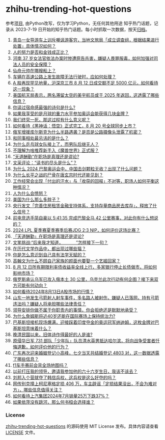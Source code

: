# zhihu-trending-hot-questions
参考[项目](https://github.com/justjavac/zhihu-trending-hot-questions), 由Python改写，仅为学习Python，无任何其他用途
知乎热门话题，记录从 2023-7-19
日开始的知乎热门话题。每小时抓取一次数据，按天[归档](./data)。
<!-- BEGIN -->
<!-- 最后更新时间 2024-08-13 03:22:58.339503 -->
1. [青岛一女导游车上训斥嘲讽游客穷，当地文旅局「成立调查组，根据结果进行处置」具体情况如何？](https://www.zhihu.com/question/663998398)
1. [人的努力是否和金钱成正比？](https://www.zhihu.com/question/663677695)
1. [河南 37 岁女法官依法办案时惨遭原告杀害，嫌疑人畏罪服毒，如何加强对司法人员的安全保障？](https://www.zhihu.com/question/664086766)
1. [仙舟元帅在哪艘船上？](https://www.zhihu.com/question/664043218)
1. [车辆在高速公路上发生故障无法行驶时，应如何处理？](https://www.zhihu.com/question/663156673)
1. [A 股再现罕见地量，沪深京三市 8 月 12 日成交额不足 5000 亿元，如何看待这一现象？](https://www.zhihu.com/question/664098180)
1. [美国航天局表示，两名滞留太空的美宇航员或于 2025 年返回，这透露了哪些信息？](https://www.zhihu.com/question/663782498)
1. [你读过宿命感最强的诗句是什么?](https://www.zhihu.com/question/660702522)
1. [如果我享受的是月球的重力水平参加奥运会能获得几块金牌？](https://www.zhihu.com/question/663949329)
1. [我们终究一死，那这过程有什么意义呢？](https://www.zhihu.com/question/663838747)
1. [如何看待《黑神话：悟空》正式完工，8 月 20 号全球同步上市？](https://www.zhihu.com/question/663719157)
1. [俄军增援库尔斯克为什么半路遇袭？是否是公路摄像头泄露了机密？](https://www.zhihu.com/question/664094200)
1. [和同事相处最忌讳的是什么？](https://www.zhihu.com/question/294492493)
1. [为什么乒乓球女队接上了，而男队后继无人？](https://www.zhihu.com/question/663580039)
1. [不理解为啥推荐新手入《魔兽世界》正式服？](https://www.zhihu.com/question/663732846)
1. [“天道酬勤“在职场是真理还是谬论?](https://www.zhihu.com/question/663774313)
1. [文采评论：“读书的尽头是什么”？](https://www.zhihu.com/question/659262552)
1. [为什么 2024 巴黎奥运会中，中国击剑颗粒无收？出现了什么问题？](https://www.zhihu.com/question/663453018)
1. [为什么长平之战的尸骨在唐玄宗时代还能见到？](https://www.zhihu.com/question/276992583)
1. [工作经常会出现「付出的汗水」与「收获的回报」不对等，职场人如何平衡这种情况？](https://www.zhihu.com/question/663988692)
1. [人为什么会愤怒？](https://www.zhihu.com/question/19798825)
1. [美国为什么那么多胖子？](https://www.zhihu.com/question/22125124)
1. [央行发文「完善住房租赁金融支持体系，支持存量商品房去库存」，释放了什么信号？](https://www.zhihu.com/question/663995947)
1. [前电竞选手简自豪以 5:41:35 完成巴黎全马 42 公里赛事，对此你有什么想说的？](https://www.zhihu.com/question/664071686)
1. [2024 LPL 夏季赛夏季赛季后赛JDG 2:3 NIP，如何评价这场比赛？](https://www.zhihu.com/question/664099958)
1. [「天道酬勤」在职场是真理还是谬论?](https://www.zhihu.com/question/663774313)
1. [文笔挑战:“后来我才知道，＿＿＿”怎样接下一句？](https://www.zhihu.com/question/664010288)
1. [在历代文学作品中，都出现过哪些猫？](https://www.zhihu.com/question/663673744)
1. [你是怎么意识到自己具有法学天赋的？](https://www.zhihu.com/question/633334981)
1. [高翰文为什么不顾自己家族的颜面也要娶一个艺姬回家？](https://www.zhihu.com/question/659630244)
1. [8 月 12 日所有期限利率债收益率全线上行，多家银行停止长债做市，将如何影响市场？](https://www.zhihu.com/question/664120702)
1. [俄罗斯承认乌军已攻入俄本土 30 公里，乌克兰此次行动有何企图？接下来双方可能有何动向？](https://www.zhihu.com/question/664077734)
1. [如何看待2024年8月13日A股市场的行情？](https://www.zhihu.com/question/664066756)
1. [山东一地发生弓箭射人射车事件，多名路人被射伤，嫌疑人已落网，持有弓箭违法吗？嫌疑人将承担哪些法律责任？](https://www.zhihu.com/question/664084196)
1. [领导安排你做不属于你职责内的事情，你会拒绝还是默默地承受？](https://www.zhihu.com/question/663845616)
1. [为什么詹姆斯将近40岁还能在国际赛场上保持统治力?](https://www.zhihu.com/question/664006273)
1. [巴基斯坦接机现场爆满，迎接踩着印度夺金的奥运冠军纳迪姆，这枚金牌对巴基斯坦意味着什么？](https://www.zhihu.com/question/664070946)
1. [晚清民国以来，旧体诗作得最好的人是谁?](https://www.zhihu.com/question/661401055)
1. [原侵华日军 731 部队「少年队」队员清水英男抵达哈尔滨，将向战争受害者忏悔道歉，如何评价他的行为？](https://www.zhihu.com/question/664118763)
1. [广东再次迎来婚姻登记小高峰，七夕当天共结婚登记 4803 对，这一数据透露了哪些信息？](https://www.zhihu.com/question/664004206)
1. [f1车手赛前会背全场地图吗？](https://www.zhihu.com/question/633873807)
1. [以前打压我的领导，邀请我参加他的六十六岁生日，我该不该去？](https://www.zhihu.com/question/657411102)
1. [刘邦入个营就夺了韩信兵权，这兵权是这么好夺的吗？](https://www.zhihu.com/question/663790344)
1. [网传别克撞上柯尼塞格定损 406 万，车主辟谣「定损结果没出，不会为难对方」，哪些信息值得关注？](https://www.zhihu.com/question/664070386)
1. [如何看待上汽集团2024年7月销量25万下跌37%？](https://www.zhihu.com/question/664085859)
1. [如果依萍没有跳河，那么何书桓会选择谁？](https://www.zhihu.com/question/280027916)
<!-- END -->
### License
[zhihu-trending-hot-questions](https://github.com/yaogengzhu/zhihu-trending-hot-questions)
的源码使用 MIT License 发布。具体内容请查看 [LICENSE](./LICENSE) 文件。
